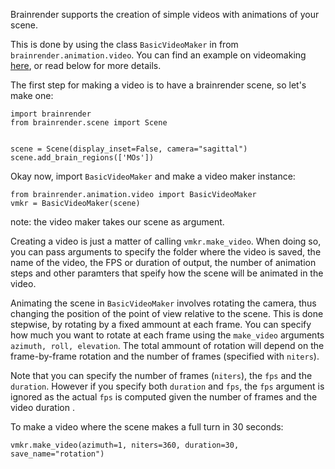 Brainrender supports the creation of simple videos with animations of your scene. 

This is done by using the class `BasicVideoMaker` in from `brainrender.animation.video`.
You can find an example on videomaking [here](https://github.com/BrancoLab/BrainRender/blob/master/Examples/basic_video_maker.py), or read below for more details. 

The first step for making a video is to have a brainrender scene, so let's make one:

```
import brainrender
from brainrender.scene import Scene


scene = Scene(display_inset=False, camera="sagittal")
scene.add_brain_regions(['MOs'])
```

Okay now, import `BasicVideoMaker` and make a video maker instance:

```
from brainrender.animation.video import BasicVideoMaker 
vmkr = BasicVideoMaker(scene)
```

note: the video maker takes our scene as argument. 



Creating a video is just a matter of calling `vmkr.make_video`.
When doing so, you can pass arguments to specify the folder where the video is saved, the name of the video, 
the FPS or duration of output, the number of animation steps and other paramters that speify how the scene will be animated in the video. 

Animating the scene in `BasicVideoMaker` involves rotating the camera, thus changing the position of the point of view relative to the scene. 
This is done stepwise, by rotating by a fixed ammount at each frame. 
You can specify how much you want to rotate at each frame using the `make_video` arguments `azimuth, roll, elevation`. 
The total ammount of rotation will depend on the frame-by-frame rotation and the number of frames (specified with `niters`). 

Note that you can specify the number of frames (`niters`), the `fps` and the `duration`. However if you specify both `duration` and `fps`, 
the `fps` argument is ignored as the actual `fps` is computed given the number of frames and the video duration .

To make a video where the scene makes a full turn in 30 seconds:
```
vmkr.make_video(azimuth=1, niters=360, duration=30, save_name="rotation")
```
